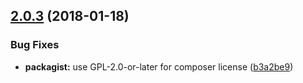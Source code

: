 <a name="2.0.3"></a>
## [2.0.3](https://github.com/beck24/elgg_recaptcha/compare/2.0.2...v2.0.3) (2018-01-18)


### Bug Fixes

* **packagist:** use GPL-2.0-or-later for composer license ([b3a2be9](https://github.com/beck24/elgg_recaptcha/commit/b3a2be9))



